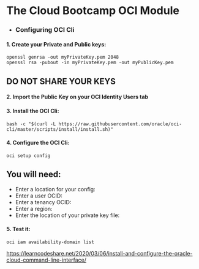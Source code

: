 # The Cloud Bootcamp OCI Module
* ### Configuring OCI Cli

#### 1. Create your Private and Public keys:


```
openssl genrsa -out myPrivateKey.pem 2048
openssl rsa -pubout -in myPrivateKey.pem -out myPublicKey.pem
```
## DO NOT SHARE YOUR KEYS

#### 2.  Import the Public Key on your OCI Identity Users tab

#### 3. Install the OCI Cli:
```
bash -c "$(curl -L https://raw.githubusercontent.com/oracle/oci-cli/master/scripts/install/install.sh)"
```

#### 4. Configure the OCI Cli:

```
oci setup config
```

## You will need:
* Enter a location for your config:
* Enter a user OCID:
* Enter a tenancy OCID:
* Enter a region:
* Enter the location of your private key file:

#### 5. Test it:

```
oci iam availability-domain list
```

https://learncodeshare.net/2020/03/06/install-and-configure-the-oracle-cloud-command-line-interface/
